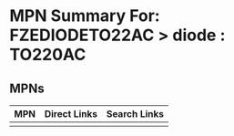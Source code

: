 



# MPN Summary For: FZEDIODETO22AC > diode : TO220AC

## MPNs
  

|MPN|Direct Links|Search Links|
| :--- | :--- | :--- |
||||

